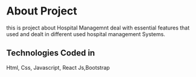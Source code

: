 
# About Project

this is project about Hospital Managemnt deal with essential 
features that used and dealt in different used hospital management Systems.

## Technologies Coded in 

Html, Css, Javascript, React Js,Bootstrap